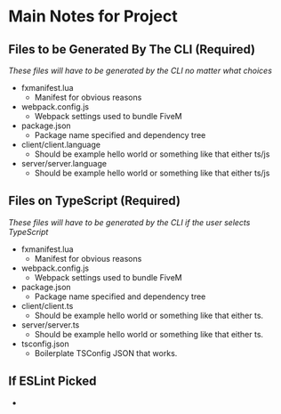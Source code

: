 # Main Notes for Project

## Files to be Generated By The CLI (Required)

*These files will have to be generated by the CLI no matter what choices*

- fxmanifest.lua
  - Manifest for obvious reasons
- webpack.config.js
  - Webpack settings used to bundle FiveM
- package.json
  - Package name specified and dependency tree
- client/client.language
  - Should be example hello world or something like that either ts/js
- server/server.language
  - Should be example hello world or something like that either ts/js

## Files on TypeScript (Required)
*These files will have to be generated by the CLI if the user selects TypeScript*

- fxmanifest.lua
  - Manifest for obvious reasons
- webpack.config.js
  - Webpack settings used to bundle FiveM
- package.json
  - Package name specified and dependency tree
- client/client.ts
  - Should be example hello world or something like that either ts.
- server/server.ts
  - Should be example hello world or something like that either ts.
- tsconfig.json
  - Boilerplate TSConfig JSON that works.

## If ESLint Picked
- 